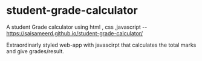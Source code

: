 # student-grade-calculator
A student Grade calculator using html , css ,javascript -- https://saisameerd.github.io/student-grade-calculator/


Extraordinarly styled web-app with javascirpt that calculates the total marks and give grades/result.
